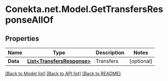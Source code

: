 # Conekta.net.Model.GetTransfersResponseAllOf

## Properties

Name | Type | Description | Notes
------------ | ------------- | ------------- | -------------
**Data** | [**List&lt;TransfersResponse&gt;**](TransfersResponse.md) | Transfers | [optional] 

[[Back to Model list]](../README.md#documentation-for-models) [[Back to API list]](../README.md#documentation-for-api-endpoints) [[Back to README]](../README.md)

